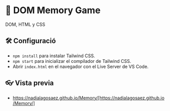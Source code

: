 # 🧠 DOM Memory Game

DOM, HTML y CSS


## 🛠️ Configuració

- `npm install` para instalar Tailwind CSS.
- `npm start` para inicializar el compilador de Tailwind CSS.
- Abrir `index.html` en el navegador con el Live Server de VS Code.

## 👓 Vista previa
- https://nadialagosaez.github.io/Memory/[https://nadialagosaez.github.io/Memory/]
